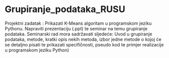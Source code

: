 # Grupiranje_podataka_RUSU

Projektni zadatak : Prikazati K-Means algoritam u programskom jeziku Pythonu.
Napraviti prezentaciju (.ppt) te seminar na temu grupiranje podataka. 
Seminarski rad mora sadržavati sljedeće: Uvod u grupiranje podataka, metode, kratki opis nekih metoda, izbor jedne metode o kojoj će se  detaljno pisati te prikazati specifičnosti, pseudo kod te primjer realizacije u programskom jeziku Python) 
